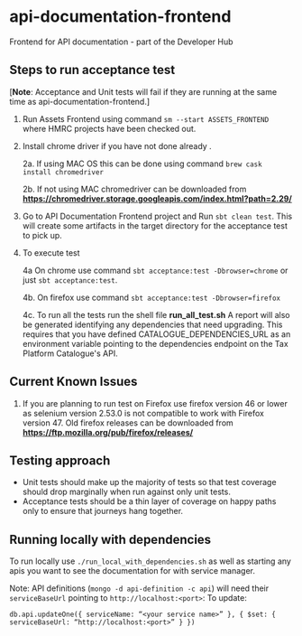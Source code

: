 # api-documentation-frontend

Frontend for API documentation - part of the Developer Hub

## Steps to run acceptance test

[**Note**: Acceptance and Unit tests will fail if they are running at the same time as api-documentation-frontend.]

1. Run Assets Frontend using command ```sm --start ASSETS_FRONTEND``` where HMRC projects have been checked out.

2. Install chrome driver if you have not done already .

   2a. If using MAC OS this can be done using command ```brew cask install chromedriver```
   
   2b. If not using MAC chromedriver can be downloaded from **https://chromedriver.storage.googleapis.com/index.html?path=2.29/**
   
3. Go to API Documentation Frontend project and Run ```sbt clean test```. This will create some artifacts in the target directory for the acceptance
   test to pick up.
   
4. To execute test
   
   4a  On chrome use command ```sbt acceptance:test -Dbrowser=chrome``` or just ```sbt acceptance:test```.
   
   4b. On firefox use command ```sbt acceptance:test -Dbrowser=firefox```
   
   4c. To run all the tests run the shell file **run_all_test.sh**
       A report will also be generated identifying any dependencies that need upgrading. This requires that
       you have defined CATALOGUE_DEPENDENCIES_URL as an environment variable pointing to the dependencies
       endpoint on the Tax Platform Catalogue's API.   

## Current Known Issues

1. If you are planning to run test on Firefox use firefox version 46 or lower as selenium version 2.53.0 is not compatible to work with Firefox version 47. Old firefox
   releases can be downloaded from **https://ftp.mozilla.org/pub/firefox/releases/**

## Testing approach

* Unit tests should make up the majority of tests so that test coverage should drop marginally when run against only unit tests.
* Acceptance tests should be a thin layer of coverage on happy paths only to ensure that journeys hang together.

## Running locally with dependencies

To run locally use `./run_local_with_dependencies.sh` as well as starting any apis you want to see the documentation for with service manager. 

Note: API definitions (`mongo -d api-definition -c api`) will need their `serviceBaseUrl` pointing to `http://localhost:<port>`:
To update:

```
db.api.updateOne({ serviceName: “<your service name>” }, { $set: { serviceBaseUrl: “http://localhost:<port>” } })
```
